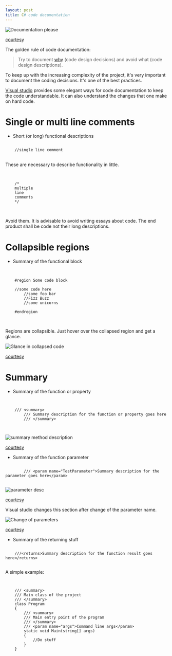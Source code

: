 ```yaml
---
layout: post
title: C# code documentation
---
```


![Documentation please](http://www.webpal.net/blog/wp-content/uploads/2011/11/clutter_cartoon_3.png)

[courtesy](http://www.webpal.net/blog/tag/document-management-2/)

The golden rule of code documentation:

> Try to document [why](http://stackoverflow.com/a/4929769) (code design decisions) and avoid what (code design descriptions).

To keep up with the increasing complexity of the project, it's very important to document the coding decisions. It's one of the best practices.

[Visual studio](https://www.visualstudio.com/) provides some elegant ways for code documentation to keep the code understandable. It can also understand the changes that one make on hard code.

# Single or multi line comments

 - Short (or long) functional descriptions

<pre>
<code class="csharp">
	//single line comment
</code>
</pre>

These are necessary to describe functionality in little.

<pre>
  <code class="csharp">
	
	/*
	multiple
	line
	comments
	*/
	
</code>
</pre>

Avoid them. It is advisable to avoid writing essays about code. The end product shall be code not their long descriptions.

# Collapsible regions

 - Summary of the functional block

<pre>
  <code class="csharp">
	
	#region Some code block

	//some code here
    	//some foo bar
    	//Fizz Buzz
    	//some unicorns
    
	#endregion
    
</code>
</pre>


Regions are collapsible. Just hover over the collapsed region and get a glance.

![Glance in collapsed code](http://i.imgur.com/wsEL9yo.png)

[courtesy](http://imgur.com/)

# Summary

 - Summary of the function or property

<pre>
<code class="csharp">
	
	/// &lt;summary&gt;
        /// Summary description for the function or property goes here
        /// &lt;/summary&gt;
        
     </code>
</pre>

![summary method description](http://i.imgur.com/ksUWv5O.png)

[courtesy](http://imgur.com/)

 - Summary of the function parameter

<pre>
<code class="csharp">
        /// &lt;param name="TestParameter"&gt;Summary description for the parameter goes here&lt;/param&gt;
     </code>
</pre>

![parameter desc](http://i.imgur.com/zwKtSLt.png)

[courtesy](http://imgur.com/)

Visual studio changes this section after change of the parameter name.

![Change of parameters](http://i.imgur.com/5RWuBMJ.png)

[courtesy](http://imgur.com/)

 - Summary of the returning stuff

<pre>
<code class="csharp">
	///&lt;returns&gt;Summary description for the function result goes here&lt;/returns&gt;
   </code>
</pre>

A simple example:

<pre>
<code class="csharp">

    /// &lt;summary&gt;
    /// Main class of the project
    /// &lt;/summary&gt;
    class Program
    {
        /// &lt;summary&gt;
        /// Main entry point of the program
        /// &lt;/summary&gt;
        /// &lt;param name="args"&gt;Command line args&lt;/param&gt;
        static void Main(string[] args)
        {
            //Do stuff
        }
    }
    
</code>
</pre>
